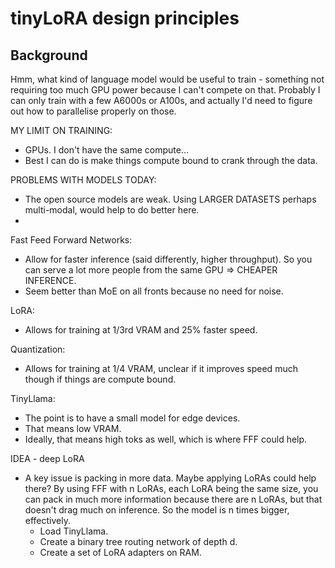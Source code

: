 # tinyLoRA design principles

## Background
Hmm, what kind of language model would be useful to train - something not requiring too much GPU power because I can't compete on that. Probably I can only train with a few A6000s or A100s, and actually I'd need to figure out how to parallelise properly on those.

MY LIMIT ON TRAINING:
- GPUs. I don't have the same compute...
- Best I can do is make things compute bound to crank through the data.

PROBLEMS WITH MODELS TODAY:
- The open source models are weak. Using LARGER DATASETS perhaps multi-modal, would help to do better here.
- 

Fast Feed Forward Networks:
- Allow for faster inference (said differently, higher throughput). So you can serve a lot more people from the same GPU => CHEAPER INFERENCE.
- Seem better than MoE on all fronts because no need for noise.

LoRA:
- Allows for training at 1/3rd VRAM and 25% faster speed.

Quantization:
- Allows for training at 1/4 VRAM, unclear if it improves speed much though if things are compute bound.

TinyLlama:
- The point is to have a small model for edge devices.
- That means low VRAM.
- Ideally, that means high toks as well, which is where FFF could help.

IDEA - deep LoRA
- A key issue is packing in more data. Maybe applying LoRAs could help there? By using FFF with n LoRAs, each LoRA being the same size, you can pack in much more information because there are n LoRAs, but that doesn't drag much on inference. So the model is n times bigger, effectively.
    - Load TinyLlama.
    - Create a binary tree routing network of depth d.
    - Create a set of LoRA adapters on RAM.